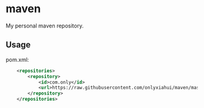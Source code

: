 # maven
My personal maven repository.

## Usage
pom.xml:
```xml
    <repositories>
        <repository>
            <id>com.only</id>
            <url>https://raw.githubusercontent.com/onlyxiahui/maven/master/repository</url>
        </repository>
    </repositories>
```
